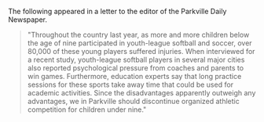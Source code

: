 The following appeared in a letter to the editor of the Parkville Daily Newspaper.

> "Throughout the country last year, as more and more children below the age of nine participated in youth-league softball and soccer, over 80,000 of these young players suffered injuries. When interviewed for a recent study, youth-league softball players in several major cities also reported psychological pressure from coaches and parents to win games. Furthermore, education experts say that long practice sessions for these sports take away time that could be used for academic activities. Since the disadvantages apparently outweigh any advantages, we in Parkville should discontinue organized athletic competition for children under nine."

